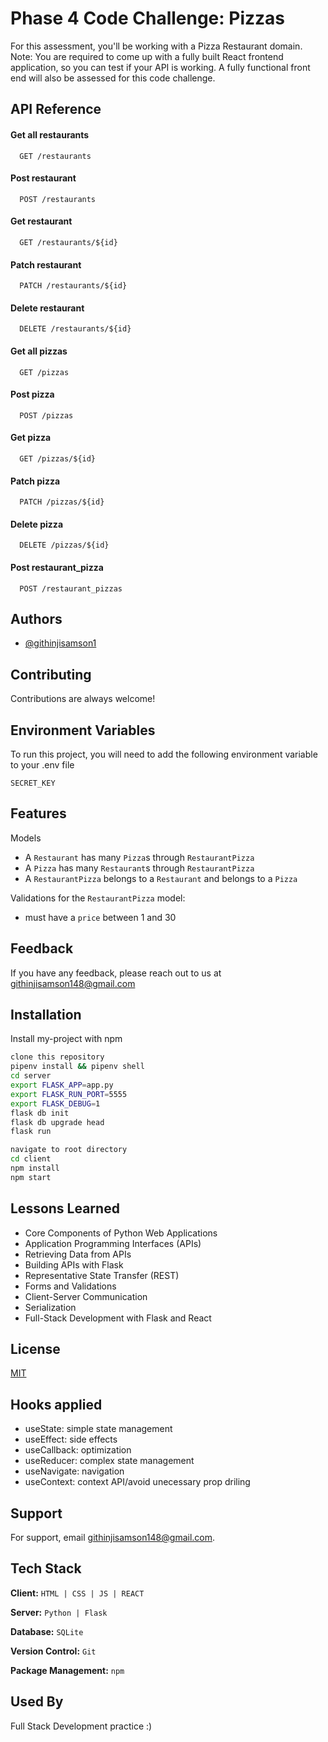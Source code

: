 
# Phase 4 Code Challenge: Pizzas

For this assessment, you'll be working with a Pizza Restaurant domain.
Note: You are required to come up with a fully built React frontend application, so you can test if your API is working. A fully functional front end will also be assessed for this code challenge.


## API Reference

#### Get all restaurants

```http
  GET /restaurants
```

#### Post restaurant

```http
  POST /restaurants
```

#### Get restaurant

```http
  GET /restaurants/${id}
```

#### Patch restaurant

```http
  PATCH /restaurants/${id}
```

#### Delete restaurant

```http
  DELETE /restaurants/${id}
```

#### Get all pizzas

```http
  GET /pizzas
```

#### Post pizza

```http
  POST /pizzas
```

#### Get pizza

```http
  GET /pizzas/${id}
```

#### Patch pizza

```http
  PATCH /pizzas/${id}
```

#### Delete pizza

```http
  DELETE /pizzas/${id}
```

#### Post restaurant_pizza

```http
  POST /restaurant_pizzas
```

## Authors

- [@githinjisamson1](https://www.github.com/githinjisamson1)

## Contributing

Contributions are always welcome!

## Environment Variables

To run this project, you will need to add the following environment variable to your .env file

`SECRET_KEY`

## Features

Models
- A `Restaurant` has many `Pizza`s through `RestaurantPizza`
- A `Pizza` has many `Restaurant`s through `RestaurantPizza`
- A `RestaurantPizza` belongs to a `Restaurant` and belongs to a `Pizza`

Validations for the `RestaurantPizza` model:
- must have a `price` between 1 and 30

## Feedback

If you have any feedback, please reach out to us at githinjisamson148@gmail.com

## Installation

Install my-project with npm

```bash
clone this repository
pipenv install && pipenv shell
cd server
export FLASK_APP=app.py
export FLASK_RUN_PORT=5555
export FLASK_DEBUG=1
flask db init
flask db upgrade head
flask run

navigate to root directory
cd client
npm install
npm start
```

## Lessons Learned

- Core Components of Python Web Applications
- Application Programming Interfaces (APIs)
- Retrieving Data from APIs
- Building APIs with Flask
- Representative State Transfer (REST)
- Forms and Validations
- Client-Server Communication
- Serialization
- Full-Stack Development with Flask and React

## License

[MIT](https://choosealicense.com/licenses/mit/)


## Hooks applied

- useState: simple state management
- useEffect: side effects
- useCallback: optimization
- useReducer: complex state management
- useNavigate: navigation
- useContext: context API/avoid unecessary prop driling

## Support

For support, email githinjisamson148@gmail.com.


## Tech Stack

**Client:** ```HTML | CSS | JS | REACT```

**Server:** ```Python | Flask```

**Database:** ```SQLite```

**Version Control:** ```Git```

**Package Management:** ```npm```


## Used By

Full Stack Development practice :)
